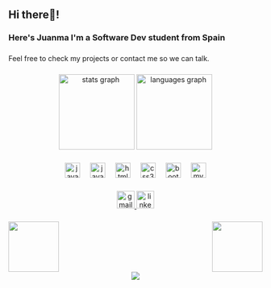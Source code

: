 <h2 align="left">Hi there👋!</h2>

###

<h3 align="left">Here's Juanma I'm a Software Dev student from Spain</h3>

###

<p align="left">Feel free to check my projects or contact me so we can talk.</p>

###

<div align="center">
  <img src="https://github-readme-stats.vercel.app/api?username=Zugarramurdi&hide_title=false&hide_rank=false&show_icons=true&include_all_commits=true&count_private=true&disable_animations=false&theme=dracula&locale=en&hide_border=false" height="150" alt="stats graph"  />
  <img src="https://github-readme-stats.vercel.app/api/top-langs?username=Zugarramurdi&locale=en&hide_title=false&layout=compact&card_width=320&langs_count=5&theme=dracula&hide_border=false" height="150" alt="languages graph"  />
</div>

###

<div align="center">
  <img src="https://cdn.jsdelivr.net/gh/devicons/devicon/icons/java/java-original.svg" height="30" alt="java logo"  />
  <img width="12" />
  <img src="https://cdn.jsdelivr.net/gh/devicons/devicon/icons/javascript/javascript-original.svg" height="30" alt="javascript logo"  />
  <img width="12" />
  <img src="https://cdn.jsdelivr.net/gh/devicons/devicon/icons/html5/html5-original.svg" height="30" alt="html5 logo"  />
  <img width="12" />
  <img src="https://cdn.jsdelivr.net/gh/devicons/devicon/icons/css3/css3-original.svg" height="30" alt="css3 logo"  />
  <img width="12" />
  <img src="https://cdn.jsdelivr.net/gh/devicons/devicon/icons/bootstrap/bootstrap-original.svg" height="30" alt="bootstrap logo"  />
  <img width="12" />
  <img src="https://cdn.jsdelivr.net/gh/devicons/devicon/icons/mysql/mysql-original.svg" height="30" alt="mysql logo"  />
</div>

###

<div align="center">
  <a href="https://mail.google.com/mail/u/0/?pli=1#inbox?compose=CllgCJZWxZQRDGTkwLZdkZlFSSGFWLnRSsFpHnWlZNQnbTZFqtFFFqxpzGwWMlBZgzwhMRqcHRg" target="_blank">
    <img src="https://img.shields.io/static/v1?message=Gmail&logo=gmail&label=&color=D14836&logoColor=white&labelColor=&style=for-the-badge" height="35" alt="gmail logo"  />
  </a>
  <a href="https://www.linkedin.com/in/juanma-segura-canales/" target="_blank">
    <img src="https://img.shields.io/static/v1?message=LinkedIn&logo=linkedin&label=&color=0077B5&logoColor=white&labelColor=&style=for-the-badge" height="35" alt="linkedin logo"  />
  </a>
</div>

###

<img align="right" height="100" src="https://user-images.githubusercontent.com/74038190/212257468-1e9a91f1-b626-4baa-b15d-5c385dfa7ed2.gif"  />

###

<img align="left" height="100" src="https://github-production-user-asset-6210df.s3.amazonaws.com/74038190/238200437-de038172-e903-4951-926c-755878deb0b4.gif?X-Amz-Algorithm=AWS4-HMAC-SHA256&X-Amz-Credential=AKIAVCODYLSA53PQK4ZA%2F20250320%2Fus-east-1%2Fs3%2Faws4_request&X-Amz-Date=20250320T201545Z&X-Amz-Expires=300&X-Amz-Signature=709d011b41e9c2cf017b780cf20db87b85a59dd3491e13eb435e8baa7c674bf3&X-Amz-SignedHeaders=host"  />

###

<br clear="both">

<div align="center">
  <img src="https://profile-counter.glitch.me/Zugarramurdi/count.svg?"  />
</div>

###
